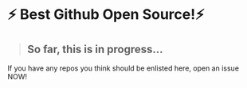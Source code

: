 # ⚡ Best Github Open Source!⚡

> ## So far, this is in progress... 

If you have any repos you think should be enlisted here, open an issue NOW!